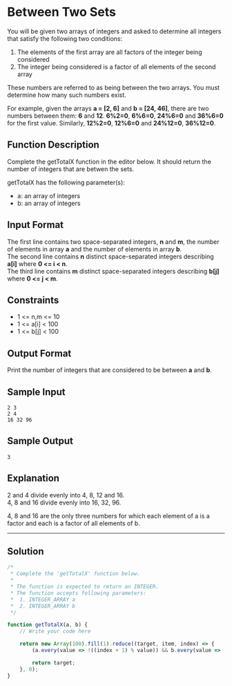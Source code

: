# Between Two Sets

You will be given two arrays of integers and asked to determine all integers that satisfy the following two conditions:

1. The elements of the first array are all factors of the integer being considered
2. The integer being considered is a factor of all elements of the second array

These numbers are referred to as being between the two arrays. You must determine how many such numbers exist.

For example, given the arrays **a = [2, 6]** and **b = [24, 46]**, there are two numbers between them: **6** and **12**. **6%2=0**, **6%6=0**, **24%6=0** and **36%6=0** for the first value. Similarly, **12%2=0**, **12%6=0** and **24%12=0**, **36%12=0**.

## Function Description

Complete the getTotalX function in the editor below. It should return the number of integers that are betwen the sets.

getTotalX has the following parameter(s):

- a: an array of integers
- b: an array of integers

## Input Format

The first line contains two space-separated integers, **n** and **m**, the number of elements in array **a** and the number of elements in array **b**. <br/>
The second line contains **n** distinct space-separated integers describing **a[i]** where **0 <= i < n**. <br/>
The third line contains **m** distinct space-separated integers describing **b[j]** where **0 <= j < m**.<br/>


## Constraints 

- 1 <= n,m <= 10
- 1 <= a[i] < 100
- 1 <= b[j] < 100

## Output Format

Print the number of integers that are considered to be between **a** and **b**.

## Sample Input

```
2 3
2 4
16 32 96
```

## Sample Output

```
3
```

## Explanation
   
2 and 4 divide evenly into 4, 8, 12 and 16. <br/>
4, 8 and 16 divide evenly into 16, 32, 96.<br/>

4, 8 and 16 are the only three numbers for which each element of a is a factor and each is a factor of all elements of b.<br/>

---

## Solution

```javascript
/*
 * Complete the 'getTotalX' function below.
 *
 * The function is expected to return an INTEGER.
 * The function accepts following parameters:
 *  1. INTEGER_ARRAY a
 *  2. INTEGER_ARRAY b
 */

function getTotalX(a, b) {
    // Write your code here

    return new Array(100).fill(1).reduce((target, item, index) => {
        (a.every(value => !((index + 1) % value)) && b.every(value => !(value % (index + 1)))) && target++;

        return target;
    }, 0);
}
```

